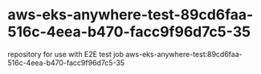 # aws-eks-anywhere-test-89cd6faa-516c-4eea-b470-facc9f96d7c5-35
repository for use with E2E test job aws-eks-anywhere-test:89cd6faa-516c-4eea-b470-facc9f96d7c5-35
